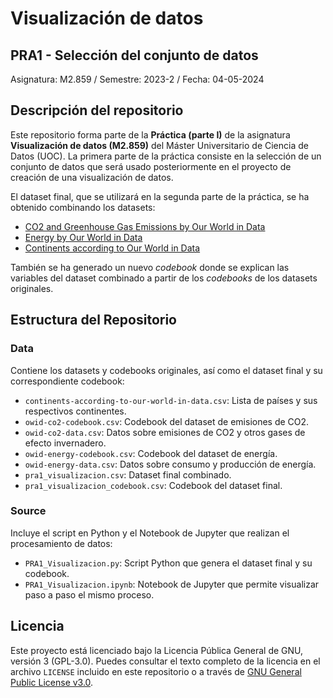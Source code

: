 # Visualización de datos
## PRA1 - Selección del conjunto de datos

Asignatura: M2.859 / Semestre: 2023-2 / Fecha: 04-05-2024

## Descripción del repositorio
Este repositorio forma parte de la **Práctica (parte I)** de la asignatura **Visualización de datos (M2.859)** del
Máster Universitario de Ciencia de Datos (UOC). La primera parte de la práctica consiste en la selección de un conjunto de datos que será usado posteriormente en el proyecto de creación de una visualización de datos. 

El dataset final, que se utilizará en la segunda parte de la práctica, se ha obtenido combinando los datasets:
* [CO2 and Greenhouse Gas Emissions by Our World in Data](https://github.com/owid/co2-data)
* [Energy by Our World in Data](https://github.com/owid/energy-data)
* [Continents according to Our World in Data](https://ourworldindata.org/world-region-map-definitions)

También se ha generado un nuevo *codebook* donde se explican las variables del dataset combinado a partir de los *codebooks* de los datasets originales.

## Estructura del Repositorio
### Data
Contiene los datasets y codebooks originales, así como el dataset final y su correspondiente codebook:
- `continents-according-to-our-world-in-data.csv`: Lista de países y sus respectivos continentes.
- `owid-co2-codebook.csv`: Codebook del dataset de emisiones de CO2.
- `owid-co2-data.csv`: Datos sobre emisiones de CO2 y otros gases de efecto invernadero.
- `owid-energy-codebook.csv`: Codebook del dataset de energía.
- `owid-energy-data.csv`: Datos sobre consumo y producción de energía.
- `pra1_visualizacion.csv`: Dataset final combinado.
- `pra1_visualizacion_codebook.csv`: Codebook del dataset final.

### Source
Incluye el script en Python y el Notebook de Jupyter que realizan el procesamiento de datos:
- `PRA1_Visualizacion.py`: Script Python que genera el dataset final y su codebook.
- `PRA1_Visualizacion.ipynb`: Notebook de Jupyter que permite visualizar paso a paso el mismo proceso.

## Licencia
Este proyecto está licenciado bajo la Licencia Pública General de GNU, versión 3 (GPL-3.0). Puedes consultar el texto completo de la licencia en el archivo `LICENSE` incluido en este repositorio o a través de [GNU General Public License v3.0](https://www.gnu.org/licenses/gpl-3.0.html).

